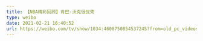 ```yaml
---
title: 【NBA精彩回顾】肯巴·沃克很优秀
type: weibo
date: 2021-02-21 16:40:52
url: https://weibo.com/tv/show/1034:4608750854537245?from=old_pc_videoshow
---
```


<!-- more -->